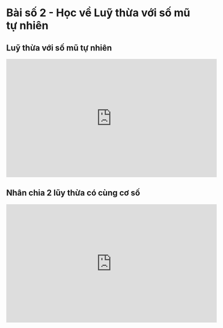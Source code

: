 # Bài số 2 - Học về Luỹ thừa với số mũ tự nhiên

## Luỹ thừa với số mũ tự nhiên
<iframe width="560" height="315" src="https://www.youtube.com/embed/cIgA5p4F7qQ?si=iQ7CnIGku-_l4EHR" title="YouTube video player" frameborder="0" allow="accelerometer; autoplay; clipboard-write; encrypted-media; gyroscope; picture-in-picture; web-share" referrerpolicy="strict-origin-when-cross-origin" allowfullscreen></iframe>

## Nhân chia 2 lũy thừa có cùng cơ số
<iframe width="560" height="315" src="https://www.youtube.com/embed/4fekaWSw8gM?si=B-lX6r793znlcFi6" title="YouTube video player" frameborder="0" allow="accelerometer; autoplay; clipboard-write; encrypted-media; gyroscope; picture-in-picture; web-share" referrerpolicy="strict-origin-when-cross-origin" allowfullscreen></iframe>

